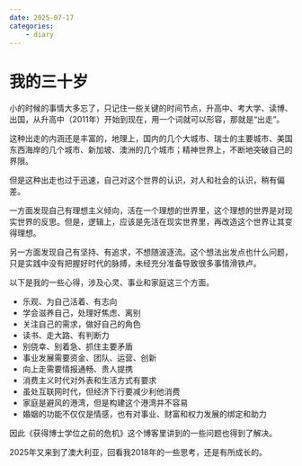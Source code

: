 ```yaml
---
date: 2025-07-17
categories:
    - diary
---
```


# 我的三十岁

小的时候的事情大多忘了，只记住一些关键的时间节点，升高中、考大学、读博、出国，从升高中（2011年）开始到现在，用一个词就可以形容，那就是“出走”。

这种出走的内涵还是丰富的，地理上，国内的几个大城市、瑞士的主要城市、美国东西海岸的几个城市、新加坡、澳洲的几个城市；精神世界上，不断地突破自己的界限。

但是这种出走也过于迅速，自己对这个世界的认识，对人和社会的认识，稍有偏差。

一方面发现自己有理想主义倾向，活在一个理想的世界里，这个理想的世界是对现实世界的反思。但是，逻辑上，应该是先活在现实世界里，再改造这个世界让其变得理想。

另一方面发现自己有坚持、有追求，不想随波逐流。这个想法出发点也什么问题，只是实践中没有把握好时代的脉搏，未经充分准备导致很多事情滑铁卢。

以下是我的一些心得，涉及心灵、事业和家庭这三个方面。

- 乐观、为自己活着、有志向
- 学会滋养自己，处理好焦虑、离别
- 关注自己的需求，做好自己的角色
- 读书、走大路、有判断力
- 别侥幸、别着急、抓住主要矛盾
- 事业发展需要资金、团队、运营、创新
- 向上走需要情报通畅、贵人提携
- 消费主义时代对外表和生活方式有要求
- 虽处互联网时代，但经济下行要减少利他消费
- 家庭是避风的港湾，但是构建这个港湾并不容易
- 婚姻的功能不仅仅是情感，也有对事业、财富和权力发展的绑定和助力

因此《获得博士学位之前的危机》这个博客里讲到的一些问题也得到了解决。

2025年又来到了澳大利亚，回看我2018年的一些思考，还是有所成长的。
